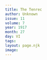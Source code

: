 ```yaml
---
title: The Tenrec
author: Unknown
issue: 11
volume: 7
year: 1917
month: 27
day: VI
tags:
layout: page.njk
image:
---
```





